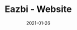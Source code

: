 ---
title: Eazbi - Website
date: 2021-01-26
status: 1
code: "function creditsIm() {\n  let credit = document.querySelector\n  ('.ew-credits');\n  credit.classList.toggle('show');\n}"
tags: ["prototype", "html5", "css3", "javascript"]
description: Kumpulan proyek Javascript (native), kode-kode ini akan dikembangkan lagi untuk di gunakan sebagai front-end development. 
linkDemo: https://emptywork.github.io/smu-desain/index.html
---